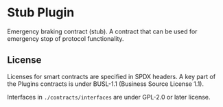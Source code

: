 # Stub Plugin

Emergency braking contract (stub). A contract that can be used for emergency stop of protocol functionality.

## License

Licenses for smart contracts are specified in SPDX headers. A key part of the Plugins contracts is under BUSL-1.1 (Business Source License 1.1).

Interfaces in `./contracts/interfaces` are under GPL-2.0 or later license.

